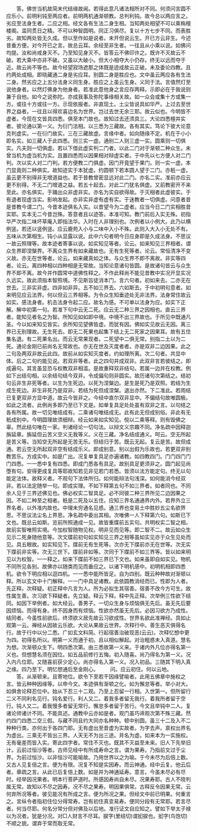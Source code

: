 <!-- { "loadSidebar": true } -->
　　答。佛世当机故简末代结缘故闻。若得此意凡诸法相所对不同。何须问言圆不应乐小。前明利钝至两应者。前明两机通渐顿教。总判利钝。故今总以两应言之。劣应至法身生者。二应之相。经文各有生法二身生相。当知两处相望不可以乘栴檀楼阁。滥同贯日之精。不可以种智圆明。同正习俱尽。复以十方七步不同。而表胜劣。故知两处皆无久成。但以至作如是说者。未开但说云生。开已方云非生。今述昔垂方便。对今开已之言。故总云耳。余经至非生者。一往且从小乘以说。如佛问均提。汝和尚戒身灭不。乃至知见身灭不。皆答云不佛印许之。既许不灭故云不破。若大乘中亦非不破。又虽以大破小。但大小相夺大小仍存。终无以远而夺于近。故云尚不等也。故今经望寂场遮那之体既是迹成故云正破。未及委论四教。且约两处成相。即晓藏通二身是劣应耳。别圆二身是胜应也。文中虽云两应各有生法二身。然劣应之上五分法身义同生身。胜应之上虽云生身。义同于法。言值然灯至说他身者。以然灯佛身为他身者。若准此意他身之言应存两释。示即必在于我说则兼于自他。如今之说弥陀。亦成我事及弥陀事缘相关故。如一众会或集十方或集一方。或往十方或往一方。示现依报者。非直现土。土尘皆说具如华严。上过去至世界之益者。一往且以得欢喜边名为世界。岂过去世无余三耶。故云似也。今明皆不虚者。今现在文皆具四悉。俱至本门故也。故知过去还须具三。大论四悉檀并实者。彼论通以第一义。为衍门法相。以三悉为三藏故。各有其实。笃论下彼大论意克判虚实。一在衍门故实。三在三藏故虚。言缘中者。如向随缘不定。机在于小小即名实。如三藏人于此四悉。则三实一虚。通别二人则三虚一实。圆乘则一切俱实。凡夫则一切俱虚。若以下借此虚实判二门者。以此二门对于渐顿二种众生。未曾当机为虚当机为实。且置四悉而以因果相对辩虚实者。于中先以七方便人对二门判。次以实人对二门判。若方便教二门俱虚。因门开竟望于果门。则一实一虚。本门显竟则二种俱实。故知迹实于本犹虚。约圆顿下若本圆人望于二门。亦秖一虚。虽云更不别得非无增道益也。若于昔教曾密显远对此二门。亦名二实。准前亦应云更不别得。不无二门增道之益。若五十起去。对此二门犹名俱虚。又前教密开不来至此。亦名俱实。于踊出众非虚非实。亦名为实自欲得故。于灭相者此虚彼实。于有退者现虚当实。影响发起。亦非实非虚有虚有实。于迷教者一切俱虚。问意者昔是昔教今谓二门。今昔本迹俱名入实。以昔望今为二虚者。应当今日二门实相胜昔实耶。实本无二今昔岂殊。答意者且以迹答。本准可知。教门前后入实无殊。初指华严次指二味坏草庵入即指法华。入时在人非理别也。次例者以小例大。此乃以横例竖。若还以竖例竖。应云鹿苑入小与二味中入小不殊。此则入大入小无处不有。五味从次第相生。钝小从显露以说。此中六句者明今日应身即是久成法身。不思议一故云照理等。故本迹者寄事以说。如实知见等者。论云。如来知见三界相者。谓众生界即涅槃界。不离众生界有如来藏故也。无有生死等者。论云。常恒清净不变义故。亦无在世等者。论云。如来藏真如之体。与众生界不即不离故。非实等四者。论云。离四种相以四种相是无常故。当知论意诸句皆圆。是故诸句皆云与众生界不即不离。故今并作圆常中道佛性释之。不作此释尚不能见昔教中实况开显实况久远实。故此须指本智照境。不见斯旨徒消本门。言六句者。初如来去。二亦无在世去。三非实非虚。四非如非异。五不如三界去。六如斯去。于中初明句意者。如来明见应云法界。何以但云三界相等。为令众生知垂迹处无非法界。法身常住故云如实。感法身者。机击法身令起二应。故名为感。不可单以法身为应。如实下正解。解中初第一句。若准下句中云无二死。应云无二种三界之因相也。直云三界者。能知见者名之为智。所知见如如即中境。中境不出三界故也。于所见中既通凡圣。今以如来知见皆实。余所知见望佛皆虚。而犹有因。佛如实见故云无因。离三界已无别理故。无生死去。即无二死果也起集下结上无二死家之因果耳。故有五住集名退。有二死果名出。而云无常果现者。二死望中二俱无常。别指二土以为二死。通论金刚已前尚名无常故也。亦无在世及灭度者者。亦是双非二边因果。此之二句及两双非故云此四。故前从如实知灭度者。约如理所离。次二句者。共显中体。后之二句约能见说。若双非等者。此之四句并成双非。此双非言若彼结之。即成遍句。其言虽显恐与权教双非相滥。是故重释双非结句。若属一边并在权教。例如下出结句相。以余结句结今双非。令成偏句则非圆实。故历诸句次第结之。结初句云非生非死等者。以生为生死边。以死为涅槃边。是生是死乃是双照。若结为生成生死边。非生非死乃是双非。若结为死但成涅槃。退出亦然。下二准此。若雨结已复更双非方显中道。故云今皆非之。今经中直尔双非显中。不偏结句故唯圆极。如此之流者。此例尚多即乃至已下文是。如单复具足处处虽有双非之言。以句结之各有所属。故一切见唯结成有。二乘诸句唯结成无。此有此无但成别俗。非此有无秖成别中。今明圆理故须细辩。经云如来如实知见。傥以二乘等释。则有毁佛之辜。然此结句唯在一家。判诸经论一切句法。以辩文义宗趣不同。净名疏中因释迦旃延章。旃延但云苦义空义无我等义。义在三藏。净名结成通义。呵云。空无所起是苦义等。当知空无所起是无苦无乐。但结归于苦。既云无起。复云是苦。故但成通。若云空无所起双非空有结成乐义。即成别意。别以出假为乐故也。若更双非别教苦乐。方成实中。如是广出。况复单复具足亦遍诸教。如四教四门。门门四门门门四悉。一一悉中复有四悉。即成门悉各有具足。故别具足更须非之。圆门起见尚堕有句。安得更成复具等耶故知若见非见若门若悉。皆须以法方能定句。终无以句能定法体。故释义者。不观句下法体所归。如何能辩法句浅深。如何能消今经双非。若以法定随举一句。即成实理。不如下释第五句不如三界者。如者同也。不同余人见于三界述佛见也。佛必权实二智具足。必不同彼二种三界所见二边因果之因。不如二种至之相者。秖是二死及以五住。应知三界名通通界内外。若界外立三界名者。以外准内故也。中理未穷通名见惑。通三界也变易土中胜妙五尘名欲界思。不思议法尘名上界思。净名疏中委出其相。次唯佛一人下释第六句。如斯已下文也。既总云如斯。览前所照通成一见。故皆重牒前五实句。共明权实二智之相。故前实智唯照实境。今加权智随物见权。明非见而见等。即二智不二。故云如众生见示二死身随他意等。次文牒前初句如实知见三界之相等虽如实见亦于众生见处而见。具五眼故。如实知见下。牒前无有生死等。次亦无下牒前亦无在世等。次无实下牒前非实等。次无三世下。牒前非如等。次同于下牒前不如三界等。皆以如来明见以为权智。一一释之。如来下牒前不如三界已下文也。如来虽即自如实见。物机不同所见各别。故佛亦以随类而见而垂应之。以诸下明机感中。初明机相即四悉机。欲令下明应相以逗四机。一一悉中能所皆足。自为四别。既云种种故对渐顿以释。所以玄文中十门解释。一一门中具足诸教。此依圆教消经而已。性即为人者。先正释。次释疑。初正释中凡言为人。所为必拟生其宿善。宿善不改今方可生。故性属生善。次习欲下释疑者。先立疑。释云下释。释中先正释。次举例三性欲下结同。如因下举例者。如大经云。善男子。一切众生身与烦恼俱无先后。虽无先后要因烦恼。而得有身。终不因身而有烦恼。性欲亦然虽无先后。必因习欲方乃成性。结同者。今虽性前欲后。终须欲义居先故云习欲成性。世界名欲此准禅经。具如止观第一云。禅经从因故云乐欲。大论从果故云世界。次释行中。善生恶灭俱得名行。故于行中以分二悉。广如玄文料简。行起宿善治破现恶(云云)。次释忆想中更为四。初得名所以。明第一义而通于初。且以相似解起。对治粗惑未入真道。慧名为想。次渐顿众生下。明四悉次第。由三悉故第一义来。于诸内外凡位亦得名第一义也。但想慧名须在因位。如五品前修行五悔。初入随喜。尚乃得名为第一义。况入内凡位耶。又随喜前获少定心。尚亦得名入第一义。况入初品。三随其下明入真之缘。四乃至下。明忆想通后至金刚心。
　　问。应云初住。何以云地。
　　答。从渐顿来。且寄地位。欲令下至若干因缘譬喻者。此用五佛章中施权之言。皆云种种因缘等。以申今文。本迹俱有渐顿之化。如为懈怠等者。举小对大。如俱舍论释忍位中。始从下忍三十二观。乃至上忍留一行相。入世第一。但所留行二义不同利名见行。钝名爱行。利人又二。着我多者留无我行。着我所者留于空行。钝人又二。着我慢多者留无常行。懈怠多者留于苦行。今文且举钝中二人。复诸论师诸计不同。不能具述。通教中云亦如是者。观门虽巧谛观次第不殊三藏。然约四门四悉二空三假。与藏不同且约大同亦名种种。顿中别圆。虽三十二及入不二种种行类。亦何出于各四门耶。无有虚出至昔虚为实故者。为字去声。禀权出界名为虚出。三乘无不皆出三界。人天无不为出三途。并名为虚。如来本为一实施权。无有毫差而皆入实。寄此四字者。常住不灭也。既其不灭益至未来。旧人下先举旧计。云前过恒沙等者。古师见经中有所成寿命之言。谓为果寿。乃指前文过于尘界。为前过恒沙。以非恒沙可能喻故。乃用世界以之为喻。于今未尽为后倍上数。又古人见复倍之言。便为有限。况复不知是实因寿。而云神通。经中云复。他云后者。章疏之言。从此已后复倍上数。如是并为神通延寿。意言。今虽未尽必有尽时。经举因况果者。明本行菩萨道时。所感因寿尚自未尽。况果寿耶。古人不晓判属无常。故知以不尽之因寿。况不尽之果寿。明因果俱常。古释反令因果无常。云何弃所况等者。彼见能况有所成之言。便为所况之果。但经文中前已明果。何重言之。言纵令者指初住位分得常寿。岂有初住真变易寿。便同分段有无常耶。若言尽者。何当尽耶。何名分常分但对佛及以后地。准行证文自应知之。譬如下举太子禄以为况者。犹是分况。对□人财言不尽耳。捩字(里结切)谓抝捩也。抝字(鸟饱切)不顺之貌。谓弃于常而取无常。
